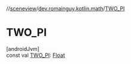 //[sceneview](../../index.md)/[dev.romainguy.kotlin.math](index.md)/[TWO_PI](-t-w-o_-p-i.md)

# TWO_PI

[androidJvm]\
const val [TWO_PI](-t-w-o_-p-i.md): [Float](https://kotlinlang.org/api/latest/jvm/stdlib/kotlin/-float/index.html)
